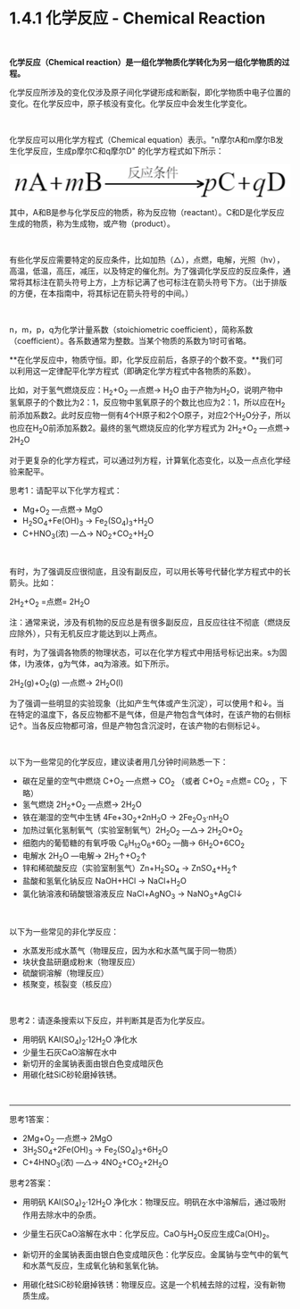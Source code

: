 # 1.4.1 化学反应 - Chemical Reaction

<br>

**化学反应（Chemical reaction）是一组化学物质化学转化为另一组化学物质的过程。**

化学反应所涉及的变化仅涉及原子间化学键形成和断裂，即化学物质中电子位置的变化。在化学反应中，原子核没有变化。化学反应中会发生化学变化。

<br>

化学反应可以用化学方程式（Chemical equation）表示。"n摩尔A和m摩尔B发生化学反应，生成p摩尔C和q摩尔D" 的化学方程式如下所示：

![化学方程式](img/1.4.1-1.png)

其中，A和B是参与化学反应的物质，称为反应物（reactant）。C和D是化学反应生成的物质，称为生成物，或产物（product）。

<br>

有些化学反应需要特定的反应条件，比如加热（△），点燃，电解，光照（hν），高温，低温，高压，减压，以及特定的催化剂。为了强调化学反应的反应条件，通常将其标注在箭头符号上方，上方标记满了也可标注在箭头符号下方。（出于排版的方便，在本指南中，将其标记在箭头符号的中间。）

<br>

n，m，p，q为化学计量系数（stoichiometric coefficient），简称系数（coefficient）。各系数通常为整数。当某个物质的系数为1时可省略。

**在化学反应中，物质守恒。即，化学反应前后，各原子的个数不变。**我们可以利用这一定律配平化学方程式（即确定化学方程式中各物质的系数）。

比如，对于氢气燃烧反应：H<sub>2</sub>+O<sub>2</sub> —点燃→ H<sub>2</sub>O 由于产物为H<sub>2</sub>O，说明产物中氢氧原子的个数比为2：1，反应物中氢氧原子的个数比也应为2：1，所以应在H<sub>2</sub>前添加系数2。此时反应物一侧有4个H原子和2个O原子，对应2个H<sub>2</sub>O分子，所以也应在H<sub>2</sub>O前添加系数2。最终的氢气燃烧反应的化学方程式为 2H<sub>2</sub>+O<sub>2</sub> —点燃→ 2H<sub>2</sub>O

对于更复杂的化学方程式，可以通过列方程，计算氧化态变化，以及一点点化学经验来配平。

思考1：请配平以下化学方程式：  

- Mg+O<sub>2</sub> —点燃→ MgO  
- H<sub>2</sub>SO<sub>4</sub>+Fe(OH)<sub>3</sub> → Fe<sub>2</sub>(SO<sub>4</sub>)<sub>3</sub>+H<sub>2</sub>O  
- C+HNO<sub>3</sub>(浓) —△→ NO<sub>2</sub>+CO<sub>2</sub>+H<sub>2</sub>O  

<br>

有时，为了强调反应很彻底，且没有副反应，可以用长等号代替化学方程式中的长箭头。比如：

2H<sub>2</sub>+O<sub>2</sub> =点燃= 2H<sub>2</sub>O

注：通常来说，涉及有机物的反应总是有很多副反应，且反应往往不彻底（燃烧反应除外），只有无机反应才能达到以上两点。

有时，为了强调各物质的物理状态，可以在化学方程式中用括号标记出来。s为固体，l为液体，g为气体，aq为溶液。如下所示。

2H<sub>2</sub>(g)+O<sub>2</sub>(g) —点燃→ 2H<sub>2</sub>O(l)

为了强调一些明显的实验现象（比如产生气体或产生沉淀），可以使用↑和↓。当在特定的温度下，各反应物都不是气体，但是产物包含气体时，在该产物的右侧标记↑。当各反应物都可溶，但是产物包含沉淀时，在该产物的右侧标记↓。

<br>

以下为一些常见的化学反应，建议读者用几分钟时间熟悉一下：

- 碳在足量的空气中燃烧 C+O<sub>2</sub> —点燃→ CO<sub>2</sub> （或者 C+O<sub>2</sub> =点燃= CO<sub>2</sub> ，下略）  
- 氢气燃烧 2H<sub>2</sub>+O<sub>2</sub> —点燃→ 2H<sub>2</sub>O  
- 铁在潮湿的空气中生锈 4Fe+3O<sub>2</sub>+2nH<sub>2</sub>O → 2Fe<sub>2</sub>O<sub>3</sub>·nH<sub>2</sub>O  
- 加热过氧化氢制氧气（实验室制氧气）2H<sub>2</sub>O<sub>2</sub> —△→ 2H<sub>2</sub>O+O<sub>2</sub>  
- 细胞内的葡萄糖的有氧呼吸 C<sub>6</sub>H<sub>12</sub>O<sub>6</sub>+6O<sub>2</sub> —酶→ 6H<sub>2</sub>O+6CO<sub>2</sub>  
- 电解水 2H<sub>2</sub>O —电解→ 2H<sub>2</sub>↑+O<sub>2</sub>↑  
- 锌和稀硫酸反应（实验室制氢气）Zn+H<sub>2</sub>SO<sub>4</sub> → ZnSO<sub>4</sub>+H<sub>2</sub>↑  
- 盐酸和氢氧化钠反应 NaOH+HCl → NaCl+H<sub>2</sub>O  
- 氯化钠溶液和硝酸银溶液反应 NaCl+AgNO<sub>3</sub> → NaNO<sub>3</sub>+AgCl↓  

<br>

以下为一些常见的非化学反应：

- 水蒸发形成水蒸气（物理反应，因为水和水蒸气属于同一物质）  
- 块状食盐研磨成粉末（物理反应）  
- 硫酸铜溶解（物理反应）  
- 核聚变，核裂变（核反应）  

<br>

思考2：请逐条搜索以下反应，并判断其是否为化学反应。 

- 用明矾 KAl(SO<sub>4</sub>)<sub>2</sub>·12H<sub>2</sub>O 净化水  
- 少量生石灰CaO溶解在水中  
- 新切开的金属钠表面由银白色变成暗灰色  
- 用碳化硅SiC砂轮磨掉铁锈。  

<br>

---

思考1答案：

- 2Mg+O<sub>2</sub> —点燃→ 2MgO  
- 3H<sub>2</sub>SO<sub>4</sub>+2Fe(OH)<sub>3</sub> → Fe<sub>2</sub>(SO<sub>4</sub>)<sub>3</sub>+6H<sub>2</sub>O  
- C+4HNO<sub>3</sub>(浓) —△→ 4NO<sub>2</sub>+CO<sub>2</sub>+2H<sub>2</sub>O  

思考2答案：

- 用明矾 KAl(SO<sub>4</sub>)<sub>2</sub>·12H<sub>2</sub>O 净化水：物理反应。明矾在水中溶解后，通过吸附作用去除水中的杂质。

- 少量生石灰CaO溶解在水中：化学反应。CaO与H<sub>2</sub>O反应生成Ca(OH)<sub>2</sub>。

- 新切开的金属钠表面由银白色变成暗灰色：化学反应。金属钠与空气中的氧气和水蒸气反应，生成氧化钠和氢氧化钠。

- 用碳化硅SiC砂轮磨掉铁锈：物理反应。这是一个机械去除的过程，没有新物质生成。